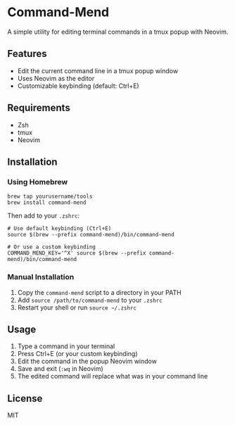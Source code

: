 # Command-Mend

A simple utility for editing terminal commands in a tmux popup with Neovim.

## Features

- Edit the current command line in a tmux popup window
- Uses Neovim as the editor
- Customizable keybinding (default: Ctrl+E)

## Requirements

- Zsh
- tmux
- Neovim

## Installation

### Using Homebrew

```
brew tap yourusername/tools
brew install command-mend
```

Then add to your `.zshrc`:

```
# Use default keybinding (Ctrl+E)
source $(brew --prefix command-mend)/bin/command-mend

# Or use a custom keybinding
COMMAND_MEND_KEY='^X' source $(brew --prefix command-mend)/bin/command-mend
```

### Manual Installation

1. Copy the `command-mend` script to a directory in your PATH
2. Add `source /path/to/command-mend` to your `.zshrc`
3. Restart your shell or run `source ~/.zshrc`

## Usage

1. Type a command in your terminal
2. Press Ctrl+E (or your custom keybinding)
3. Edit the command in the popup Neovim window
4. Save and exit (`:wq` in Neovim)
5. The edited command will replace what was in your command line

## License

MIT
